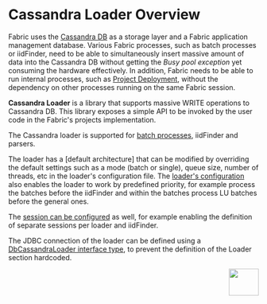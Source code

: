 # Cassandra Loader Overview

Fabric uses the [Cassandra DB](/articles/02_fabric_architecture/06_cassandra_keyspaces_for_fabric.md) as a storage layer and a Fabric application management database. Various Fabric processes, such as batch processes or iidFinder, need to be able to simultaneously insert massive amount of data into the Cassandra DB without getting the *Busy pool exception* yet consuming the hardware effectively. In addition, Fabric needs to be able to run internal processes, such as [Project Deployment](/articles/16_deploy_fabric/01_deploy_Fabric_project.md), without the dependency on other processes running on the same Fabric session.

**Cassandra Loader** is a library that supports massive WRITE operations to Cassandra DB. This library exposes a simple API to be invoked by the user code in the Fabric's projects implementation.

The Cassandra loader is supported for [batch processes](/articles/20_jobs_and_batch_services/11_batch_process_overview.md), iidFinder and parsers. 

The loader has a [default architecture] that can be modified by overriding the default settings such as a mode (batch or single), queue size, number of threads, etc in the loader's configuration file. The [loader's configuration](TBD) also enables the loader to work by predefined priority, for example process the batches before the iidFinder and within the batches process LU batches before the general ones.

The [session can be configured](TBD) as well, for example enabling the definition of separate sessions per loader and iidFinder.

The JDBC connection of the loader can be defined using a [DbCassandraLoader interface type](TBD), to prevent the definition of the Loader section hardcoded.



[<img align="right" width="60" height="54" src="/articles/images/Next.png">](02_loader_architecture.md)

